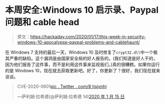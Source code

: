 # 本周安全:Windows 10 启示录、Paypal 问题和 cable head

> 原文：<https://hackaday.com/2020/01/17/this-week-in-security-windows-10-apocalypse-paypal-problems-and-cablehaunt/>

在 Windows 7 支持的最后一天，Windows 10 及时修复了`crypt32.dll`中一个极其严重的缺陷。这个漏洞是由国家安全局的好人报告的。(我们知道是好人干的，因为他们报告了这件事，而不是利用这件事来监视我们。)真的很糟糕。如果你运行的是 Windows 10，现在就去获取更新吧。好了，你更新了？很好，我们现在就来谈谈。

> CVE-2020-0601[pic . Twitter . com/8 tjsjvnhj](https://t.co/8tJsJqvnHj)
> 
> —萨利姆·拉希德(@萨利姆·拉希德 1d)[2020 年 1 月 15 日](https://twitter.com/saleemrash1d/status/1217495681230954506?ref_src=twsrc%5Etfw)